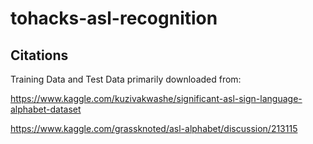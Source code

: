 # tohacks-asl-recognition

## Citations
Training Data and Test Data primarily downloaded from:

https://www.kaggle.com/kuzivakwashe/significant-asl-sign-language-alphabet-dataset

https://www.kaggle.com/grassknoted/asl-alphabet/discussion/213115
